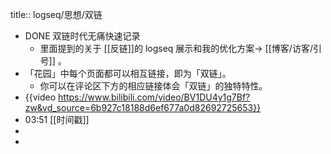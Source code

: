 title:: logseq/思想/双链

- DONE 双链时代无痛快速记录
	- 里面提到的关于 [[反链]]的 logseq 展示和我的优化方案→ [[博客/访客/引号]] 。
- 「花园」中每个页面都可以相互链接，即为「双链」。
	- 你可以在评论区下方的相应链接体会「双链」的独特特性。
- {{video https://www.bilibili.com/video/BV1DU4y1g7Bf?zw&vd_source=6b927c18188d6ef677a0d82692725653}}
- 03:51 [[时间戳]]
-
-